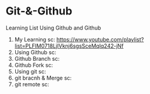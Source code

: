 # Git-&-Github
Learning List Using Github and Github
1. My Learning sc: https://www.youtube.com/playlist?list=PLFIM0718LjIVknj6sgsSceMqlq242-jNf
2. Using Github sc:
3. Github Branch sc:
4. Github Fork sc:
5. Using git sc:
6. git bracnh & Merge sc:
7. git remote sc:
